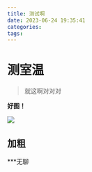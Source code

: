 ```yaml
---
title: 测试啊
date: 2023-06-24 19:35:41
categories:
tags:
---
```

# 测室温

> 就这啊对对对

**好图！**

![](images/QQ图片20221210194333.png)
## 加粗
***无聊

